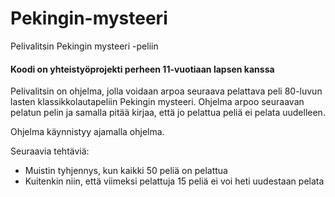 # Pekingin-mysteeri
Pelivalitsin Pekingin mysteeri -peliin

#### Koodi on yhteistyöprojekti perheen 11-vuotiaan lapsen kanssa

Pelivalitsin on ohjelma, jolla voidaan arpoa seuraava pelattava peli 80-luvun lasten klassikkolautapeliin Pekingin mysteeri. Ohjelma arpoo seuraavan pelatun pelin ja samalla pitää kirjaa, että jo pelattua peliä ei pelata uudelleen.

Ohjelma käynnistyy ajamalla ohjelma.

Seuraavia tehtäviä:
- Muistin tyhjennys, kun kaikki 50 peliä on pelattua
- Kuitenkin niin, että viimeksi pelattuja 15 peliä ei voi heti uudestaan pelata